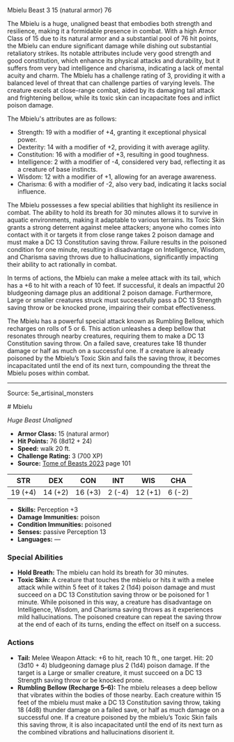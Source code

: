 <MonsterName/>Mbielu</MonsterName>
<CreatureType/>Beast</CreatureType>
<CR/>3</CR>
<AC/>15 (natural armor)</AC>
<HP/>76</HP>
<summary>The Mbielu is a huge, unaligned beast that embodies both strength and resilience, making it a formidable presence in combat. With a high Armor Class of 15 due to its natural armor and a substantial pool of 76 hit points, the Mbielu can endure significant damage while dishing out substantial retaliatory strikes. Its notable attributes include very good strength and good constitution, which enhance its physical attacks and durability, but it suffers from very bad intelligence and charisma, indicating a lack of mental acuity and charm. The Mbielu has a challenge rating of 3, providing it with a balanced level of threat that can challenge parties of varying levels. The creature excels at close-range combat, aided by its damaging tail attack and frightening bellow, while its toxic skin can incapacitate foes and inflict poison damage.</summary>

<detail>

The Mbielu's attributes are as follows:
- Strength: 19 with a modifier of +4, granting it exceptional physical power.
- Dexterity: 14 with a modifier of +2, providing it with average agility.
- Constitution: 16 with a modifier of +3, resulting in good toughness.
- Intelligence: 2 with a modifier of -4, considered very bad, reflecting it as a creature of base instincts.
- Wisdom: 12 with a modifier of +1, allowing for an average awareness.
- Charisma: 6 with a modifier of -2, also very bad, indicating it lacks social influence.

The Mbielu possesses a few special abilities that highlight its resilience in combat. The ability to hold its breath for 30 minutes allows it to survive in aquatic environments, making it adaptable to various terrains. Its Toxic Skin grants a strong deterrent against melee attackers; anyone who comes into contact with it or targets it from close range takes 2 poison damage and must make a DC 13 Constitution saving throw. Failure results in the poisoned condition for one minute, resulting in disadvantage on Intelligence, Wisdom, and Charisma saving throws due to hallucinations, significantly impacting their ability to act rationally in combat.

In terms of actions, the Mbielu can make a melee attack with its tail, which has a +6 to hit with a reach of 10 feet. If successful, it deals an impactful 20 bludgeoning damage plus an additional 2 poison damage. Furthermore, Large or smaller creatures struck must successfully pass a DC 13 Strength saving throw or be knocked prone, impairing their combat effectiveness. 

The Mbielu has a powerful special attack known as Rumbling Bellow, which recharges on rolls of 5 or 6. This action unleashes a deep bellow that resonates through nearby creatures, requiring them to make a DC 13 Constitution saving throw. On a failed save, creatures take 18 thunder damage or half as much on a successful one. If a creature is already poisoned by the Mbielu’s Toxic Skin and fails the saving throw, it becomes incapacitated until the end of its next turn, compounding the threat the Mbielu poses within combat.</detail>



---

Source: 5e_artisinal_monsters

<statblock>
# Mbielu

*Huge* *Beast* *Unaligned*

- **Armor Class:** 15 (natural armor)
- **Hit Points:** 76 (8d12 + 24)
- **Speed:** walk 20 ft.
- **Challenge Rating:** 3 (700 XP)
- **Source:** [Tome of Beasts 2023](https://koboldpress.com/kpstore/product/tome-of-beasts-1-2023-edition/) page 101

| STR | DEX | CON | INT | WIS | CHA |
| --- | --- | --- | --- | --- | --- |
| 19 (+4) | 14 (+2) | 16 (+3) | 2 (-4) | 12 (+1) | 6 (-2) |

- **Skills:** Perception +3
- **Damage Immunities:** poison
- **Condition Immunities:** poisoned
- **Senses:** passive Perception 13
- **Languages:** —

### Special Abilities

- **Hold Breath:** The mbielu can hold its breath for 30 minutes.
- **Toxic Skin:** A creature that touches the mbielu or hits it with a melee attack while within 5 feet of it takes 2 (1d4) poison damage and must succeed on a DC 13 Constitution saving throw or be poisoned for 1 minute. While poisoned in this way, a creature has disadvantage on Intelligence, Wisdom, and Charisma saving throws as it experiences mild hallucinations. The poisoned creature can repeat the saving throw at the end of each of its turns, ending the effect on itself on a success.

### Actions

- **Tail:** Melee Weapon Attack: +6 to hit, reach 10 ft., one target. Hit: 20 (3d10 + 4) bludgeoning damage plus 2 (1d4) poison damage. If the target is a Large or smaller creature, it must succeed on a DC 13 Strength saving throw or be knocked prone.
- **Rumbling Bellow (Recharge 5–6):** The mbielu releases a deep bellow that vibrates within the bodies of those nearby. Each creature within 15 feet of the mbielu must make a DC 13 Constitution saving throw, taking 18 (4d8) thunder damage on a failed save, or half as much damage on a successful one. If a creature poisoned by the mbielu’s Toxic Skin fails this saving throw, it is also incapacitated until the end of its next turn as the combined vibrations and hallucinations disorient it.
</statblock>


